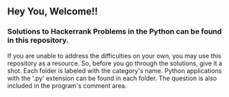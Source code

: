 ## Hey You, Welcome!!
### Solutions to Hackerrank Problems in the Python can be found in this repository.
If you are unable to address the difficulties on your own, you may use this repository as a resource. So, before you go through the solutions, give it a shot.
Each folder is labeled with the category's name. Python applications with the '.py' extension can be found in each folder. The question is also included in the program's comment area.
